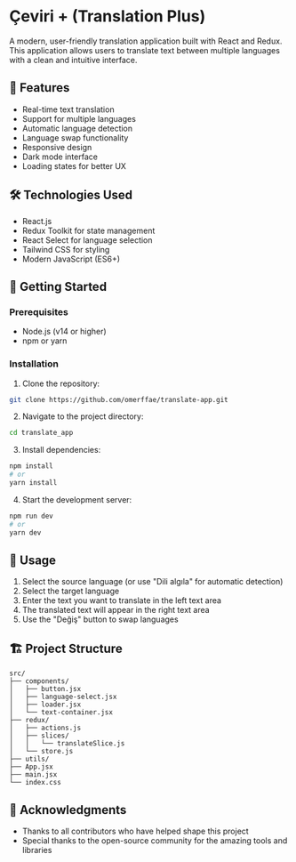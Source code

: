 # Çeviri + (Translation Plus)

A modern, user-friendly translation application built with React and Redux. This application allows users to translate text between multiple languages with a clean and intuitive interface.

## 🌟 Features

- Real-time text translation
- Support for multiple languages
- Automatic language detection
- Language swap functionality
- Responsive design
- Dark mode interface
- Loading states for better UX

## 🛠️ Technologies Used

- React.js
- Redux Toolkit for state management
- React Select for language selection
- Tailwind CSS for styling
- Modern JavaScript (ES6+)

## 🚀 Getting Started

### Prerequisites

- Node.js (v14 or higher)
- npm or yarn

### Installation

1. Clone the repository:
```bash
git clone https://github.com/omerffae/translate-app.git
```

2. Navigate to the project directory:
```bash
cd translate_app
```

3. Install dependencies:
```bash
npm install
# or
yarn install
```

4. Start the development server:
```bash
npm run dev
# or
yarn dev
```

## 📱 Usage

1. Select the source language (or use "Dili algıla" for automatic detection)
2. Select the target language
3. Enter the text you want to translate in the left text area
4. The translated text will appear in the right text area
5. Use the "Değiş" button to swap languages

## 🏗️ Project Structure

```
src/
├── components/
│   ├── button.jsx
│   ├── language-select.jsx
│   ├── loader.jsx
│   └── text-container.jsx
├── redux/
│   ├── actions.js
│   ├── slices/
│   │   └── translateSlice.js
│   └── store.js
├── utils/
├── App.jsx
├── main.jsx
└── index.css
```

## 🙏 Acknowledgments

- Thanks to all contributors who have helped shape this project
- Special thanks to the open-source community for the amazing tools and libraries